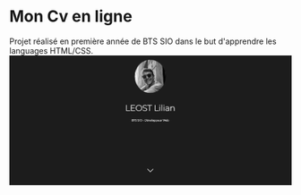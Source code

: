 # Mon Cv en ligne

Projet réalisé en première année de BTS SIO dans le but d'apprendre les languages HTML/CSS.
![Capture](./Capture.PNG)
